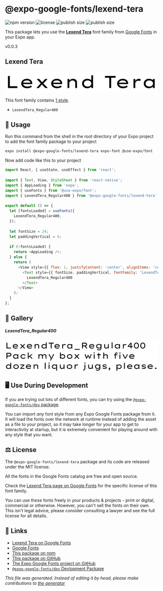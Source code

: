 # @expo-google-fonts/lexend-tera

![npm version](https://flat.badgen.net/npm/v/@expo-google-fonts/lexend-tera)
![license](https://flat.badgen.net/github/license/expo/google-fonts)
![publish size](https://flat.badgen.net/packagephobia/install/@expo-google-fonts/lexend-tera)
![publish size](https://flat.badgen.net/packagephobia/publish/@expo-google-fonts/lexend-tera)

This package lets you use the [**Lexend Tera**](https://fonts.google.com/specimen/Lexend+Tera) font family from [Google Fonts](https://fonts.google.com/) in your Expo app.

v0.0.3

## Lexend Tera

![Lexend Tera](./font-family.png)

This font family contains [1 style](#gallery).

- `LexendTera_Regular400`

## 🔡 Usage

Run this command from the shell in the root directory of your Expo project to add the font family package to your project
```sh
expo install @expo-google-fonts/lexend-tera expo-font @use-expo/font
```

Now add code like this to your project
```js
import React, { useState, useEffect } from 'react';

import { Text, View, StyleSheet } from 'react-native';
import { AppLoading } from 'expo';
import { useFonts } from '@use-expo/font';
import { LexendTera_Regular400 } from '@expo-google-fonts/lexend-tera';

export default () => {
  let [fontsLoaded] = useFonts({
    LexendTera_Regular400,
  });

  let fontSize = 24;
  let paddingVertical = 6;

  if (!fontsLoaded) {
    return <AppLoading />;
  } else {
    return (
      <View style={{ flex: 1, justifyContent: 'center', alignItems: 'center' }}>
        <Text style={{ fontSize, paddingVertical, fontFamily: 'LexendTera_Regular400' }}>
          LexendTera_Regular400
        </Text>
      </View>
    );
  }
};

```

## 📖 Gallery

##### LexendTera_Regular400
![LexendTera_Regular400](./5d4d1da38f1fe26a0b69152ff29cb43aa95028fdd9ceda04924ee0236771e324.ttf.png)


## 🖥️ Use During Development

If you are trying out lots of different fonts, you can try using the [`@expo-google-fonts/dev` package](https://github.com/expo/google-fonts/tree/master/font-packages/dev#readme).

You can import *any* font style from any Expo Google Fonts package from it. It will load the fonts
over the network at runtime instead of adding the asset as a file to your project, so it may take longer
for your app to get to interactivity at startup, but it is extremely convenient
for playing around with any style that you want.

## ⚖️ License

The `@expo-google-fonts/lexend-tera` package and its code are released under the MIT license.

All the fonts in the Google Fonts catalog are free and open source.

Check the [Lexend Tera page on Google Fonts](https://fonts.google.com/specimen/Lexend+Tera) for the specific license of this font family.

You can use these fonts freely in your products & projects - print or digital, commercial or otherwise. However, you can't sell the fonts on their own. This isn't legal advice, please consider consulting a lawyer and see the full license for all details.

## 🔗 Links

- [Lexend Tera on Google Fonts](https://fonts.google.com/specimen/Lexend+Tera)
- [Google Fonts](https://fonts.google.com/)
- [This package on npm](https://www.npmjs.com/package/@expo-google-fonts/lexend-tera)
- [This package on GitHub](https://github.com/expo/google-fonts/tree/master/font-packages/lexend-tera)
- [The Expo Google Fonts project on GitHub](https://github.com/expo/google-fonts)
- [`@expo-google-fonts/dev` Devlopment Package](https://github.com/expo/google-fonts/tree/master/font-packages/dev)


*This file was generated. Instead of editing it by head, please make contributions to [the generator](https://github.com/expo/google-fonts/tree/master/packages/generator)*
